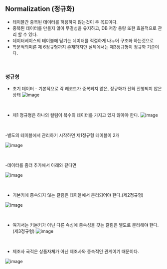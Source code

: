 
## Normalization (정규화)

- 테이블간 중복된 데이터를 허용하지 않는것이 주 목표이다.
- 중복된 데이터를 만들지 않아 무결성을 유지하고, DB 저장 용량 또한 효율적으로 관리 할 수 있다.
- 데이터베이스의 테이블에 담기는 데이터를 적절하게 나누어 구조화 하는것으로
- 학문적의미론 제 6정규형까지 존재하지만 실제에서는 제3정규형이 정규화 기준이다.


<br>


### 정규형

- 초기 데이터 - 기본적으로 각 레코드가 중복되지 않은, 정규화가 전혀 진행되지 않은 상태
![image](https://github.com/MarkZiRo/spring-project/assets/37473857/a12df306-72fc-490b-ba66-e330792457e1)

<br>
  
- 제1 정규형은 하나의 컬럼이 복수의 데이터를 가지고 있지 않아야 한다. 
![image](https://github.com/MarkZiRo/spring-project/assets/37473857/3dc2b6e3-3191-40eb-b7f5-2d6987902c8d)



<br>

-별도의 테이블에서 관리하기 시작하면 제1정규형 테이블이 2개

![image](https://github.com/MarkZiRo/spring-project/assets/37473857/0afee676-863b-4645-96fe-351587c07dac)




<br>


-데이터를 좀더 추가해서 아래와 같다면

![image](https://github.com/MarkZiRo/spring-project/assets/37473857/e74fe7d2-82b7-4b49-b9b4-d60e6375d271)





<br>

- 기본키에 종속되지 않는 칼럼은 테이블에서 분리되어야 한다.(제2정규형)
  
![image](https://github.com/MarkZiRo/spring-project/assets/37473857/757e8898-bfad-42f2-b596-63e1bfe7ac57)






<br>

- 여기서는 키본키가 아닌 다른 속성에 종속성을 갖는 칼럼은 별도로 분리해야 한다.(제3정규형)
![image](https://github.com/MarkZiRo/spring-project/assets/37473857/1b975a0b-756b-478e-80cd-dad1ba4227b6)






<br>


- 제조사 국적은 상품자체가 아닌 제조사와 종속적인 관계이기 때문이다.

![image](https://github.com/MarkZiRo/spring-project/assets/37473857/2c6b196b-5e4c-4970-9753-af2f93a4cd14)






<br>




